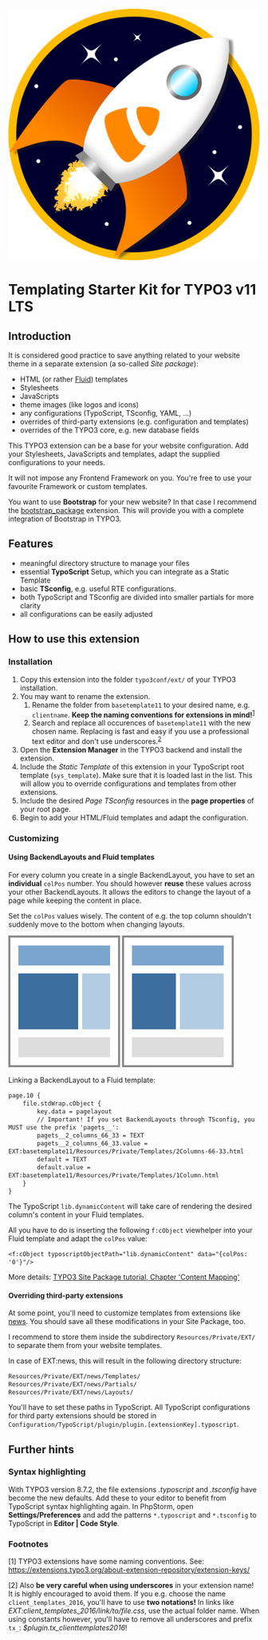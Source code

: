 ![Rocket ship symbol](Resources/Public/Icons/Extension.svg)

# Templating Starter Kit for TYPO3 v11 LTS

## Introduction

It is considered good practice to save anything related to your website theme
in a separate extension (a so-called *Site package*):

- HTML (or rather [Fluid](https://docs.typo3.org/typo3cms/ExtbaseGuide/Fluid/Index.html)) templates
- Stylesheets
- JavaScripts
- theme images (like logos and icons)
- any configurations (TypoScript, TSconfig, YAML, ...)
- overrides of third-party extensions (e.g. configuration and templates)
- overrides of the TYPO3 core, e.g. new database fields

This TYPO3 extension can be a base for your website configuration.
Add your Stylesheets, JavaScripts and templates, adapt the supplied configurations to your needs.

It will not impose any Frontend Framework on you. You're free to use your favourite Framework or custom templates.

You want to use **Bootstrap** for your new website? In that case I recommend the
[bootstrap_package](https://github.com/benjaminkott/bootstrap_package) extension.
This will provide you with a complete integration of Bootstrap in TYPO3.



## Features

- meaningful directory structure to manage your files
- essential **TypoScript** Setup, which you can integrate as a Static Template
- basic **TSconfig**, e.g. useful RTE configurations.
- both TypoScript and TSconfig are divided into smaller partials for more clarity
- all configurations can be easily adjusted



## How to use this extension

### Installation

1. Copy this extension into the folder `typo3conf/ext/` of your TYPO3 installation.
2. You may want to rename the extension.
    1. Rename the folder from `basetemplate11` to your desired name, e.g. `clientname`.
    **Keep the naming conventions for extensions in mind!**<sup>[1](#namingconvention)</sup>
    2. Search and replace all occurences of `basetemplate11` with the new chosen name.
    Replacing is fast and easy if you use a professional text editor and don't use underscores.<sup>[2](#underscores)</sup>
3. Open the **Extension Manager** in the TYPO3 backend and install the extension.
4. Include the *Static Template* of this extension in your TypoScript root template (`sys_template`).
   Make sure that it is loaded last in the list.
   This will allow you to override configurations and templates from other extensions.
5. Include the desired *Page TSconfig* resources in the **page properties** of your root page.
6. Begin to add your HTML/Fluid templates and adapt the configuration.



### Customizing

#### Using BackendLayouts and Fluid templates

For every column you create in a single BackendLayout, you have to set an **individual** `colPos` number.
You should however **reuse** these values across your other BackendLayouts.
It allows the editors to change the layout of a page while keeping the content in place.

Set the `colPos` values wisely. The content of e.g. the top column shouldn't suddenly move to the bottom
when changing layouts.

![BackendLayout, columns 66-33](Resources/Public/Images/BackendLayouts/BELayout_2_columns_66_33.svg)
![BackendLayout, columns 50-50](Resources/Public/Images/BackendLayouts/BELayout_2_columns_50_50.svg)

Linking a BackendLayout to a Fluid template:

````
page.10 {
    file.stdWrap.cObject {
        key.data = pagelayout
        // Important! If you set BackendLayouts through TSconfig, you MUST use the prefix 'pagets__':
        pagets__2_columns_66_33 = TEXT
        pagets__2_columns_66_33.value = EXT:basetemplate11/Resources/Private/Templates/2Columns-66-33.html
        default = TEXT
        default.value = EXT:basetemplate11/Resources/Private/Templates/1Column.html
    }
}
````

The TypoScript `lib.dynamicContent` will take care of rendering the desired column's content
in your Fluid templates.

All you have to do is inserting the following `f:cObject` viewhelper into your Fluid template
and adapt the `colPos` value:

````
<f:cObject typoscriptObjectPath="lib.dynamicContent" data="{colPos: '0'}"/>
````

More details: [TYPO3 Site Package tutorial, Chapter 'Content Mapping'](https://docs.typo3.org/typo3cms/SitePackageTutorial/ContentMapping/Index.html)


#### Overriding third-party extensions

At some point, you'll need to customize templates from extensions like [news](https://extensions.typo3.org/extension/news/).
You should save all these modifications in your Site Package, too.

I recommend to store them inside the subdirectory `Resources/Private/EXT/` to separate them from your website templates.

In case of EXT:news, this will result in the following directory structure:

````
Resources/Private/EXT/news/Templates/
Resources/Private/EXT/news/Partials/
Resources/Private/EXT/news/Layouts/
````

You'll have to set these paths in TypoScript. All TypoScript configurations for third party extensions
should be stored in `Configuration/TypoScript/plugin/plugin.[extensionKey].typoscript`.



## Further hints

### Syntax highlighting
With TYPO3 version 8.7.2, the file extensions *.typoscript* and *.tsconfig* have become the new defaults.
Add these to your editor to benefit from TypoScript syntax highlighting again.
In PhpStorm, open **Settings/Preferences** and add the patterns `*.typoscript` and `*.tsconfig` to TypoScript in **Editor | Code Style**.


### Footnotes

<a name="namingconvention">[1]</a> TYPO3 extensions have some naming conventions.
See: https://extensions.typo3.org/about-extension-repository/extension-keys/

<a name="underscores">[2]</a> Also **be very careful when using underscores** in your extension name! It is highly encouraged to avoid them.
If you e.g. choose the name `client_templates_2016`, you'll have to use **two notations!**
In links like *EXT:client_templates_2016/link/to/file.css*, use the actual folder name.
When using constants however, you'll have to remove all underscores and prefix `tx_`: *$plugin.tx_clienttemplates2016*!
